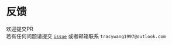 # 反馈

欢迎提交PR  
若有任何问题请提交 [`issue`](https://github.com/cocaine-coder/wheater/issues) 或者邮箱联系 `tracywang1997@outlook.com`
